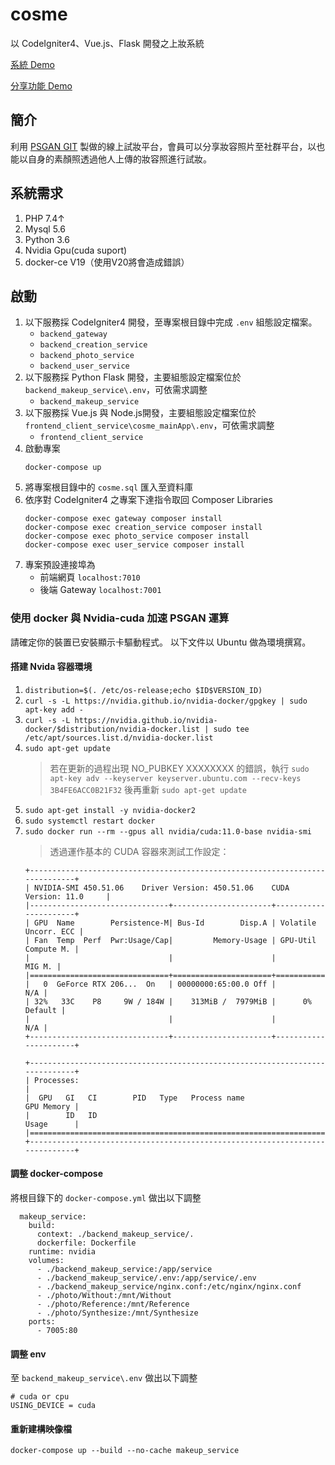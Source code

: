 # cosme
以 CodeIgniter4、Vue.js、Flask 開發之上妝系統

[系統 Demo](https://cosme.monken.tw/mainApp/)

[分享功能 Demo](https://cosme.monken.tw/share/?key=da4b9237bacccdf19c0760cab7aec4a8359010b0)

## 簡介

利用 [PSGAN GIT](https://github.com/wtjiang98/PSGAN) 製做的線上試妝平台，會員可以分享妝容照片至社群平台，以也能以自身的素顏照透過他人上傳的妝容照進行試妝。

## 系統需求

1. PHP 7.4↑
2. Mysql 5.6
3. Python 3.6
4. Nvidia Gpu(cuda suport)
5. docker-ce V19（使用V20將會造成錯誤）

## 啟動

1. 以下服務採 CodeIgniter4 開發，至專案根目錄中完成 `.env` 組態設定檔案。
    * `backend_gateway`
    * `backend_creation_service`
    * `backend_photo_service`
    * `backend_user_service`
2. 以下服務採 Python Flask 開發，主要組態設定檔案位於 `backend_makeup_service\.env`，可依需求調整
    * `backend_makeup_service`
3. 以下服務採 Vue.js 與 Node.js開發，主要組態設定檔案位於 `frontend_client_service\cosme_mainApp\.env`，可依需求調整
    * `frontend_client_service`
4. 啟動專案
    ```
    docker-compose up
    ```
5. 將專案根目錄中的 ``cosme.sql`` 匯入至資料庫
6. 依序對 CodeIgniter4 之專案下達指令取回 Composer Libraries
    ```
    docker-compose exec gateway composer install
    docker-compose exec creation_service composer install
    docker-compose exec photo_service composer install
    docker-compose exec user_service composer install
    ```
7. 專案預設連接埠為
    * 前端網頁 `localhost:7010`
    * 後端 Gateway `localhost:7001`

### 使用 docker 與 Nvidia-cuda 加速 PSGAN 運算

請確定你的裝置已安裝顯示卡驅動程式。
以下文件以 Ubuntu 做為環境撰寫。

#### 搭建 Nvida 容器環境
1. `distribution=$(. /etc/os-release;echo $ID$VERSION_ID)`
2. `curl -s -L https://nvidia.github.io/nvidia-docker/gpgkey | sudo apt-key add -`
3. `curl -s -L https://nvidia.github.io/nvidia-docker/$distribution/nvidia-docker.list | sudo tee /etc/apt/sources.list.d/nvidia-docker.list
`
4. `sudo apt-get update`
    > 若在更新的過程出現 NO_PUBKEY  XXXXXXXX 的錯誤，執行
    `sudo apt-key adv --keyserver keyserver.ubuntu.com --recv-keys 3B4FE6ACC0B21F32`
    後再重新 `sudo apt-get update`
6. `sudo apt-get install -y nvidia-docker2`
7. `sudo systemctl restart docker`
8. `sudo docker run --rm --gpus all nvidia/cuda:11.0-base nvidia-smi`
    > 透過運作基本的 CUDA 容器來測試工作設定：
    ```
    +-----------------------------------------------------------------------------+
    | NVIDIA-SMI 450.51.06    Driver Version: 450.51.06    CUDA Version: 11.0     |
    |-------------------------------+----------------------+----------------------+
    | GPU  Name        Persistence-M| Bus-Id        Disp.A | Volatile Uncorr. ECC |
    | Fan  Temp  Perf  Pwr:Usage/Cap|         Memory-Usage | GPU-Util  Compute M. |
    |                               |                      |               MIG M. |
    |===============================+======================+======================|
    |   0  GeForce RTX 206...  On   | 00000000:65:00.0 Off |                  N/A |
    | 32%   33C    P8     9W / 184W |    313MiB /  7979MiB |      0%      Default |
    |                               |                      |                  N/A |
    +-------------------------------+----------------------+----------------------+

    +-----------------------------------------------------------------------------+
    | Processes:                                                                  |
    |  GPU   GI   CI        PID   Type   Process name                  GPU Memory |
    |        ID   ID                                                   Usage      |
    |=============================================================================|
    +-----------------------------------------------------------------------------+
    ```

#### 調整 docker-compose

將根目錄下的 `docker-compose.yml` 做出以下調整

```=45
  makeup_service:
    build:
      context: ./backend_makeup_service/.
      dockerfile: Dockerfile
    runtime: nvidia
    volumes:
      - ./backend_makeup_service:/app/service
      - ./backend_makeup_service/.env:/app/service/.env
      - ./backend_makeup_service/nginx.conf:/etc/nginx/nginx.conf
      - ./photo/Without:/mnt/Without
      - ./photo/Reference:/mnt/Reference
      - ./photo/Synthesize:/mnt/Synthesize
    ports:
      - 7005:80
```

#### 調整 env 

至 `backend_makeup_service\.env` 做出以下調整

```=5
# cuda or cpu
USING_DEVICE = cuda
```

#### 重新建構映像檔

```
docker-compose up --build --no-cache makeup_service
```
